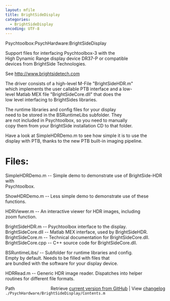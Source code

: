 ```yaml
---
layout: mfile
title: BrightSideDisplay
categories:
  - BrightSideDisplay
encoding: UTF-8
---
```


Psychtoolbox:PsychHardware:BrightSideDisplay  

Support files for interfacing Psychtoolbox-3 with the  
High Dynamic Range display device DR37-P or compatible  
devices from BrightSide Technologies.  

See http://www.brightsidetech.com  

The driver consists of a high-level M-File "BrightSideHDR.m"  
which implements the user callable PTB interface and a low-  
level Matlab MEX file "BrightSideCore.dll" that does the  
low level interfacing to BrightSides libraries.  

The runtime libraries and config files for your display  
need to be stored in the BSRuntimeLibs subfolder. They  
are not included in Psychtoolbox, so you need to manually  
copy them from your BrightSide installation CD to that folder.  

Have a look at SimpleHDRDemo.m to see how simple it is to use the  
display with PTB, thanks to the new PTB built-in imaging pipeline.  

# Files:  

SimpleHDRDemo.m       -- Simple demo to demonstrate use of BrightSide-HDR with  
                         Psychtoolbox.  

ShowHDRDemo.m         -- Less simple demo to demonstrate use of these functions.  

HDRViewer.m           -- An interactive viewer for HDR images, including  
                         zoom function.  

BrightSideHDR.m       -- Psychtoolbox interface to the display.  
BrightSideCore.dll    -- Matlab MEX interface, used by BrightSideHDR.  
BrightSideCore.m      -- Technical documentation for BrightSideCore.dll.  
BrightSideCore.cpp    -- C++ source code for BrightSideCore.dll.  

BSRuntimeLibs/        -- Subfolder for runtime libraries and config.  
                         Empty by default. Needs to be filled with files that  
                         are bundled with the software for your display device.  

HDRRead.m             -- Generic HDR image reader. Dispatches into helper  
                         routines for different file formats.  



<div class="code_header" style="text-align:right;">
  <span style="float:left;">Path&nbsp;&nbsp;</span> <span class="counter">Retrieve <a href=
  "https://raw.github.com/Psychtoolbox-3/Psychtoolbox-3/beta/./PsychHardware/BrightSideDisplay/Contents.m">current version from GitHub</a> | View <a href=
  "https://github.com/Psychtoolbox-3/Psychtoolbox-3/commits/beta/./PsychHardware/BrightSideDisplay/Contents.m">changelog</a></span>
</div>
<div class="code">
  <code>./PsychHardware/BrightSideDisplay/Contents.m</code>
</div>
